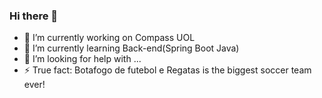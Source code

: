### Hi there 👋

- 🔭 I’m currently working on Compass UOL
- 🌱 I’m currently learning Back-end(Spring Boot Java)
- 🤔 I’m looking for help with ...
- ⚡ True fact: Botafogo de futebol e Regatas is the biggest soccer team ever!

